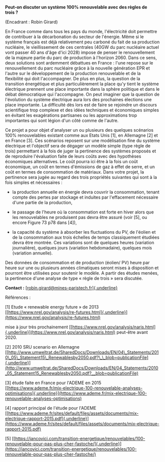 **Peut-on discuter un système 100% renouvelable avec des règles de
trois ?**

(Encadrant : Robin Girard)

En France comme dans tous les pays du monde, l'électricité doit
permettre de contribuer à la décarbonation du secteur de l'énergie. Même
si le système français est déjà relativement peu carboné du fait de sa
production nucléaire, le vieillissement de ces centrales (40GW du parc
nucléaire actuel vont passer 40 ans d'âge d'ici 2028) impose de penser
le renouvellement de la majeure partie du parc de production à l'horizon
2060. Dans ce sens, deux solutions sont ardemment débattues en France :
l'une repose sur le renouvellement du parc nucléaire grâce à la nouvelle
génération EPR et l'autre sur le développement de la production
renouvelable et de la flexibilité qui doit l'accompagner. De plus en
plus, la question de la transition énergétique et plus particulièrement
la place qu'y tient le système électrique prennent une place importante
dans la sphère politique et dans le débat démocratique qui l'accompagne.
On peut imaginer que la question de l'évolution du système électrique
aura lors des prochaines élections une place importante. La difficulté
dès lors est de faire se rejoindre un discours scientifique trop
complexe et des idées techniques et économiques simples en évitant les
exagérations partisanes ou les approximations trop importantes qui sont
légion d'un côté comme de l'autre.

Ce projet a pour objet d'analyser un ou plusieurs des quelques scénarios
100% renouvelables existant comme aux Etats Unis \[1\], en Allemagne
\[2\] et en France \[3\]. Ces scénarios reposent sur une modélisation
fine du système électrique et l'objectif sera de dégager un modèle
simple (type règle de trois) permettant à la fois de juger la pertinence
des systèmes proposés et de reproduire l'évaluation faite de leurs coûts
avec des hypothèses économiques alternatives. Le coût pourra ici être à
la fois un coût économique, un coût en termes d'émissions de gaz à effet
de serre, et un coût en termes de consommation de matériaux. Dans votre
projet, la pertinence sera jugée au regard des trois propriétés
suivantes qui sont à la fois simples et nécessaires :

-   la production annuelle en énergie devra couvrir la consommation,
    tenant compte des pertes par stockage et induites par l'effacement
    nécessaire d'une partie de la production,

-   le passage de l'heure où la consommation est forte en hiver alors
    que les renouvelables ne produisent pas devra être assuré (voir
    \[5\], ou encore Figure 73 p78 dans \[4\]),

-   la capacité du système à absorber les fluctuations du PV, de
    l'éolien et de la consommation aux trois échelles de temps
    classiquement étudiées devra être montrée. Ces variations sont de
    quelques heures (variation journalière), quelques jours (variation
    hebdomadaire), quelques mois (variation annuelle).

Des données de consommation et de production (éolien/ PV) heure par
heure sur une ou plusieurs années climatiques seront mises à disposition
et pourront être utilisées pour soutenir le modèle. A partir des études
menées, la pertinence d'une analyse de type « règle de trois » sera
discutée.

**Contact :**
[[robin.girard\@mines-paristech.fr]{.underline}](mailto:robin.girard@mines-paristech.fr)

Références :

\[1\] Etude « renewable energy future » de 2013
[[https://www.nrel.gov/analysis/re-futures.html]{.underline}](https://www.nrel.gov/analysis/re-futures.html)

mise à jour très prochainement
[[https://www.nrel.gov/analysis/naris.html]{.underline}](https://www.nrel.gov/analysis/naris.html)
peut-être avant 2020.

\[2\] 2010 SRU scenario en Allemagne
[[http://www.umweltrat.de/SharedDocs/Downloads/EN/04\_Statements/2010\_05\_Statement15\_Renewablesby2050.pdf?\_\_blob=publicationFile]{.underline}](http://www.umweltrat.de/SharedDocs/Downloads/EN/04_Statements/2010_05_Statement15_Renewablesby2050.pdf?__blob=publicationFile)

\[3\] étude faite en France pour l'ADEME en 2015
[[https://www.ademe.fr/mix-electrique-100-renouvelable-analyses-optimisations]{.underline}](https://www.ademe.fr/mix-electrique-100-renouvelable-analyses-optimisations)

\[4\] rapport principal de l'étude pour l'ADEME
[[https://www.ademe.fr/sites/default/files/assets/documents/mix-electrique-rapport-2015.pdf]{.underline}](https://www.ademe.fr/sites/default/files/assets/documents/mix-electrique-rapport-2015.pdf)

\[5\]
[[https://jancovici.com/transition-energetique/renouvelables/100-renouvelable-pour-pas-plus-cher-fastoche/]{.underline}](https://jancovici.com/transition-energetique/renouvelables/100-renouvelable-pour-pas-plus-cher-fastoche/)
